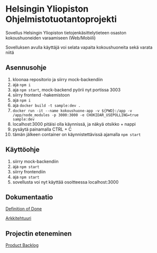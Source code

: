 # Helsingin Yliopiston Ohjelmistotuotantoprojekti 

Sovellus Helsingin Yliopiston tietojenkäsittelytieteen osaston kokoushuoneiden varaamiseen (Web/Mobiili)

Sovelluksen avulla käyttäjä voi selata vapaita kokoushuoneita sekä varata niitä 

## Asennusohje

1. kloonaa repositorio ja siirry mock-backendiin
2. aja `npm i`
3. aja `npm start`, mock-backend pyörii nyt portissa 3003
4. siirry frontend -hakemistoon
5. aja `npm i`
6. aja `docker build -t sample:dev .`
7. `docker run -it --name kokoushuone-app -v ${PWD}:/app -v /app/node_modules -p 3000:3000 -e CHOKIDAR_USEPOLLING=true sample:dev`
8. localhost:3000 pitäisi olla käynnissä, ja näkyä otsikko + nappi
9. pysäytä painamalla CTRL + C
10. tämän jälkeen container on käynnistettävissä ajamalla `npm start`

## Käyttöohje

1. siirry mock-backendiin
2. aja `npm start`
3. siirry frontendiin 
4. aja `npm start`
5. sovellusta voi nyt käyttää osoitteessa localhost:3000

## Dokumentaatio

[Definition of Done](https://docs.google.com/document/d/15tPTE1_v-ni-WlXxEmTRogPBGrpMMk_8MhwXXvJ0bs8/edit)

[Arkkitehtuuri](linkki)


## Projectin eteneminen

[Product Backlog](https://docs.google.com/spreadsheets/d/1FGeKQlvT8PPFWxfDfxmccjPt_a6O4TcFm0E6Ge-Brv8/edit#gid=0)

